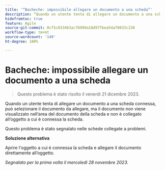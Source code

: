 ```yaml
---
title: '“Bacheche: impossibile allegare un documento a una scheda”'
description: “Quando un utente tenta di allegare un documento a una scheda connessa, può selezionare il documento da allegare, ma il documento non viene visualizzato nell’area del documento della scheda e non è collegato all’oggetto a cui è connessa la scheda”.
hidefromtoc: true
feature: Agile
source-git-commit: 0cf5c033463ac76999a18d97fbea54af8033c238
workflow-type: tm+mt
source-wordcount: '149'
ht-degree: 100%

---
```



# Bacheche: impossibile allegare un documento a una scheda

<!--WF and WFP TOCs-->

>Questo problema è stato risolto il venerdì 21 dicembre 2023.

Quando un utente tenta di allegare un documento a una scheda connessa, può selezionare il documento da allegare, ma il documento non viene visualizzato nell’area del documento della scheda e non è collegato all’oggetto a cui è connessa la scheda.

Questo problema è stato segnalato nelle schede collegate a problemi.

**Soluzione alternativa**

Aprire l&#39;oggetto a cui è connessa la scheda e allegare il documento direttamente all’oggetto.

_Segnalato per la prima volta il mercoledì 28 novembre 2023._
